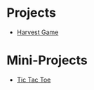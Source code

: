 # Projects
<ul>
  <li><a href="/Projects/Harvest_Game">Harvest Game</a></li>
</ul>

# Mini-Projects
<ul>
  <li><a href="/tic_tac_toe">Tic Tac Toe</a></li>
</ul>
